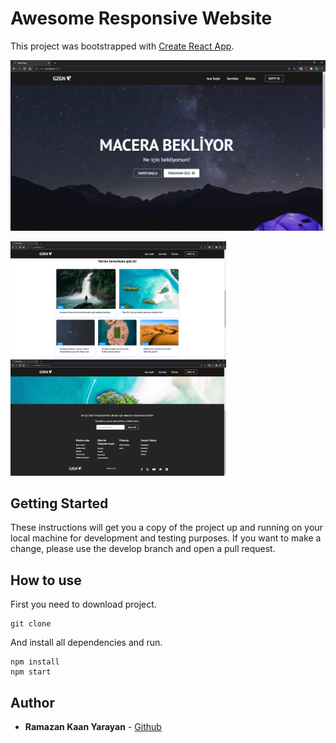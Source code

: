 # Awesome Responsive Website
This project was bootstrapped with [Create React App](https://github.com/facebook/create-react-app).

<img src="./src/assets/screenshot-1.png">

<img width="345px" src="./src/assets/screenshot-2.png"> <img width="345px" src="./src/assets/screenshot-4.png">

## Getting Started
These instructions will get you a copy of the project up and running on your local machine for development and testing purposes. If you want to make a change, please use the develop branch and open a pull request.

## How to use
First you need to download project.

````
git clone 
````

And install all dependencies and run.

````
npm install
npm start
````

## Author
* **Ramazan Kaan Yarayan** - [Github](https://github.com/rknyryn)
